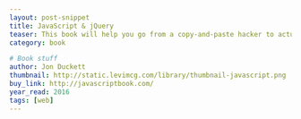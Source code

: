 ```yaml
---
layout: post-snippet
title: JavaScript & jQuery
teaser: This book will help you go from a copy-and-paste hacker to actually understanding how to write JavaScript. It's also one of the best and most gentle introductions to programming that I've ever read.
category: book

# Book stuff
author: Jon Duckett
thumbnail: http://static.levimcg.com/library/thumbnail-javascript.png
buy_link: http://javascriptbook.com/
year_read: 2016
tags: [web]
---
```

